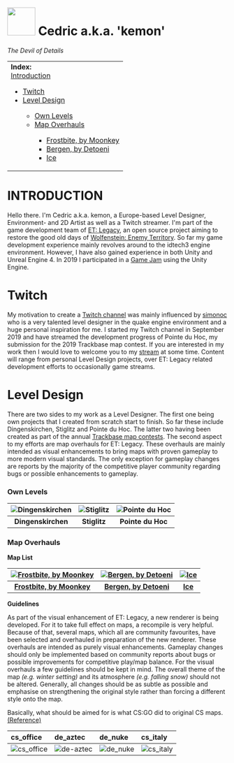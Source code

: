 <img src="https://github.com/realkemon/home/blob/master/gfx/avatar.png" width="64"/> Cedric a.k.a. 'kemon' 
==========

*The Devil of Details*


<table>
 <tr>
   <td><b>Index:</b><br>
<a href="https://github.com/realkemon/home/blob/master/README.md#introduction">Introduction</a><br>
<ul>
 <li><a href="https://github.com/realkemon/home/blob/master/README.md#twitch">Twitch</a></li>
 <li><a href="https://github.com/realkemon/home/blob/master/README.md#level-design">Level Design</a></li>
 <ul>
  <li><a href="https://github.com/realkemon/home/blob/master/README.md#own-levels">Own Levels</a></li>
  <li><a href="https://github.com/realkemon/home/blob/master/README.md#map-overhauls">Map Overhauls</a></li>
  <ul>
    <li><a href="https://github.com/realkemon/home/blob/master/etl_frostbite.md#">Frostbite, by Moonkey</a></li>
    <li><a href="https://github.com/realkemon/home/edit/master/etl_bergen.md#">Bergen, by Detoeni</a></li>
    <li><a href="https://github.com/realkemon/home/blob/master/etl_ice.md#">Ice</a></li>
  </ul>
 </ul>
 </td>
 </tr>
</table>


INTRODUCTION
============

Hello there. I'm Cedric a.k.a. kemon, a Europe-based Level Designer, Environment- and 2D Artist as well as a Twitch streamer. I'm part of the game development team of [ET: Legacy](https://github.com/etlegacy), an open source project aiming to restore the good old days of [Wolfenstein: Enemy Territory](https://github.com/id-Software/Enemy-Territory). So far my game development experience mainly revolves around to the idtech3 engine environment. However, I have also gained experience in both Unity and Unreal Engine 4. In 2019 I participated in a [Game Jam](https://stefan.ensmann.de/en/among-silhouettes/) using the Unity Engine.


Twitch
============

My motivation to create a [Twitch channel](https://www.twitch.tv/realkemon) was mainly influenced by [simonoc](http://simonoc.com/) who is a very talented level designer in the quake engine environment and a huge personal inspiration for me. I started my Twitch channel in September 2019 and have streamed the development progress of Pointe du Hoc, my submission for the 2019 Trackbase map contest. 
If you are interested in my work then I would love to welcome you to my [stream](https://www.twitch.tv/realkemon) at some time. Content will range from personal Level Design projects, over ET: Legacy related development efforts to occasionally game streams.


Level Design
============

There are two sides to my work as a Level Designer. The first one being own projects that I created from scratch start to finish. So far these include Dingenskirchen, Stiglitz and Pointe du Hoc. The latter two having been created as part of the annual [Trackbase map contests](https://contest.trackbase.net/).
The second aspect to my efforts are map overhauls for ET: Legacy. These overhauls are mainly intended as visual enhancements to bring maps with proven gameplay to more modern visual standards. The only exception for gameplay changes are reports by the majority of the competitive player community regarding bugs or possible enhancements to gameplay. 

### Own Levels

![Dingenskirchen](https://github.com/realkemon/home/blob/master/levelshots/dingenskirchen.png) | ![Stiglitz](https://github.com/realkemon/home/blob/master/levelshots/stiglitz.png) | ![Pointe du Hoc](https://github.com/realkemon/home/blob/master/levelshots/hoc.png)
:---:|:---:|:---:
**Dingenskirchen** | **Stiglitz** | **Pointe du Hoc**

### Map Overhauls

**Map List**

[![Frostbite, by Moonkey](https://github.com/realkemon/home/blob/master/levelshots/etl_frostbite.png)](https://github.com/realkemon/home/blob/master/etl_frostbite.md#) | [![Bergen, by Detoeni](https://github.com/realkemon/home/blob/master/levelshots/etl_bergen.png)](https://github.com/realkemon/home/blob/master/etl_bergen.md#) | [![Ice](https://github.com/realkemon/home/blob/master/levelshots/etl_ice.png)](https://github.com/realkemon/home/blob/master/etl_ice.md#)
:---:|:---:|:---:
[**Frostbite, by Moonkey**](https://github.com/realkemon/home/blob/master/etl_frostbite.md#) | [**Bergen, by Detoeni**](https://github.com/realkemon/home/blob/master/etl_bergen.md#) | [**Ice**](https://github.com/realkemon/home/blob/master/etl_ice.md#)

**Guidelines**

As part of the visual enhancement of ET: Legacy, a new renderer is being developed. For it to take full effect on maps, a recompile is very helpful. Because of that, several maps, which all are community favourites, have been selected and overhauled in preparation of the new renderer. These overhauls are intended as purely visual enhancements. Gameplay changes should only be implemented based on community reports about bugs or possible improvements for competitive play/map balance. For the visual overhauls a few guidelines should be kept in mind. The overall theme of the map *(e.g. winter setting)* and its atmosphere *(e.g. falling snow)* should not be altered. Generally, all changes should be as subtle as possible and emphasise on strengthening the original style rather than forcing a different style onto the map.

Basically, what should be aimed for is what CS:GO did to original CS maps. [(Reference)](https://sjackm.wordpress.com/2012/08/15/csgo-first-impressions/)

cs_office | de_aztec | de_nuke | cs_italy
:---|:---|:---|:---
![cs_office](https://sjackm.files.wordpress.com/2012/08/cs_office_cs-css-csgo.jpg) | ![de-aztec](https://sjackm.files.wordpress.com/2012/08/de_aztec_cs-css-csgo.jpg) | ![de_nuke](https://sjackm.files.wordpress.com/2012/08/de_nuke_cs-css-csgo.jpg) | ![cs_italy](https://sjackm.files.wordpress.com/2012/08/cs_italy_cs-css-csgo.jpg)
